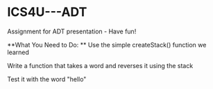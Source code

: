 # ICS4U---ADT
Assignment for ADT presentation - Have fun!

**What You Need to Do:
**
Use the simple createStack() function we learned

Write a function that takes a word and reverses it using the stack

Test it with the word "hello"
